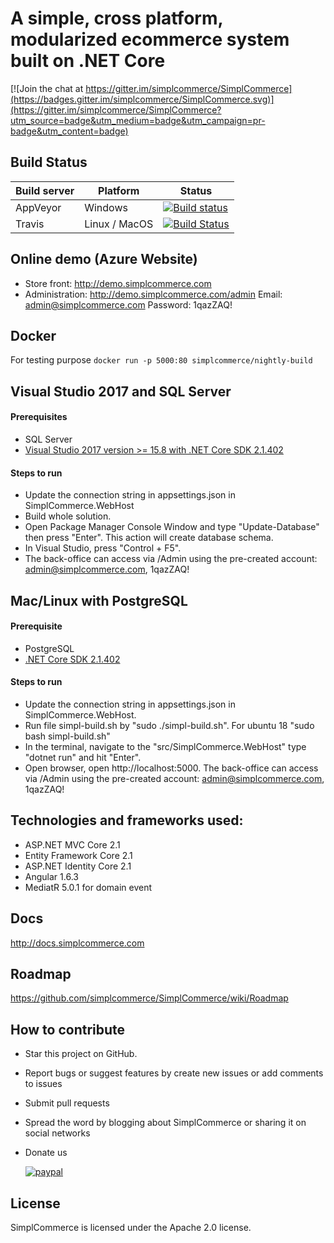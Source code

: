 # A simple, cross platform, modularized ecommerce system built on .NET Core

[![Join the chat at https://gitter.im/simplcommerce/SimplCommerce](https://badges.gitter.im/simplcommerce/SimplCommerce.svg)](https://gitter.im/simplcommerce/SimplCommerce?utm_source=badge&utm_medium=badge&utm_campaign=pr-badge&utm_content=badge)

## Build Status
| Build server| Platform       | Status      |
|-------------|----------------|-------------|
| AppVeyor    | Windows        |[![Build status](https://ci.appveyor.com/api/projects/status/cq61prgs6ta8e9hi/branch/master?svg=true)](https://ci.appveyor.com/project/thiennn/simplcommerce/branch/master) |
|Travis       | Linux / MacOS  |[![Build Status](https://travis-ci.org/simplcommerce/SimplCommerce.svg?branch=master)](https://travis-ci.org/simplcommerce/SimplCommerce) |

## Online demo (Azure Website)
- Store front: http://demo.simplcommerce.com
- Administration: http://demo.simplcommerce.com/admin Email: admin@simplcommerce.com Password: 1qazZAQ!

## Docker

For testing purpose `docker run -p 5000:80 simplcommerce/nightly-build`

## Visual Studio 2017 and SQL Server

#### Prerequisites

- SQL Server
- [Visual Studio 2017 version >= 15.8 with .NET Core SDK 2.1.402](https://www.microsoft.com/net/download/all)

#### Steps to run

- Update the connection string in appsettings.json in SimplCommerce.WebHost
- Build whole solution.
- Open Package Manager Console Window and type "Update-Database" then press "Enter". This action will create database schema.
- In Visual Studio, press "Control + F5".
- The back-office can access via /Admin using the pre-created account: admin@simplcommerce.com, 1qazZAQ!

## Mac/Linux with PostgreSQL

#### Prerequisite

- PostgreSQL
- [.NET Core SDK 2.1.402](https://www.microsoft.com/net/download/all)

#### Steps to run

- Update the connection string in appsettings.json in SimplCommerce.WebHost.
- Run file simpl-build.sh by "sudo ./simpl-build.sh". For ubuntu 18 "sudo bash simpl-build.sh"
- In the terminal, navigate to the "src/SimplCommerce.WebHost" type "dotnet run" and hit "Enter".
- Open browser, open http://localhost:5000. The back-office can access via /Admin using the pre-created account: admin@simplcommerce.com, 1qazZAQ!

## Technologies and frameworks used:
- ASP.NET MVC Core 2.1
- Entity Framework Core 2.1
- ASP.NET Identity Core 2.1
- Angular 1.6.3
- MediatR 5.0.1 for domain event

## Docs

http://docs.simplcommerce.com

## Roadmap

https://github.com/simplcommerce/SimplCommerce/wiki/Roadmap

## How to contribute

- Star this project on GitHub.
- Report bugs or suggest features by create new issues or add comments to issues
- Submit pull requests
- Spread the word by blogging about SimplCommerce or sharing it on social networks
- Donate us 

     [![paypal](https://www.paypalobjects.com/en_US/i/btn/btn_donateCC_LG.gif)](https://www.paypal.com/cgi-bin/webscr?cmd=_s-xclick&hosted_button_id=JWYGHJQSYLVVQ)

## License

SimplCommerce is licensed under the Apache 2.0 license.
